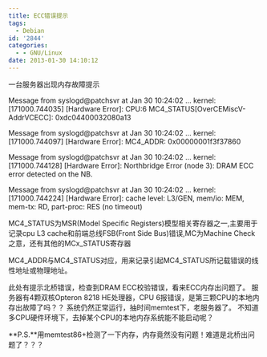 ```yaml
---
title: ECC错误提示
tags:
  - Debian
id: '2844'
categories:
  - - GNU/Linux
date: 2013-01-30 14:10:12
---
```


一台服务器出现内存故障提示
<!-- more -->
Message from syslogd@patchsvr at Jan 30 10:24:02 ...
 kernel:\[171000.744035\] \[Hardware Error\]: CPU:6 MC4_STATUS\[OverCEMiscV-AddrVCECC\]: 0xdc04400032080a13

Message from syslogd@patchsvr at Jan 30 10:24:02 ...
 kernel:\[171000.744097\] \[Hardware Error\]: MC4_ADDR: 0x00000001f3f37860

Message from syslogd@patchsvr at Jan 30 10:24:02 ...
 kernel:\[171000.744128\] \[Hardware Error\]: Northbridge Error (node 3): DRAM ECC error detected on the NB.

Message from syslogd@patchsvr at Jan 30 10:24:02 ...
 kernel:\[171000.744224\] \[Hardware Error\]: cache level: L3/GEN, mem/io: MEM, mem-tx: RD, part-proc: RES (no timeout)

MC4_STATUS为MSR(Model Specific Registers)模型相关寄存器之一,主要用于记录cpu L3 cache和前端总线FSB(Front Side Bus)错误,MC为Machine Check之意，还有其他的MCx_STATUS寄存器

MC4_ADDR与MC4_STATUS对应，用来记录引起MC4_STATUS所记载错误的线性地址或物理地址。

此处有提示北桥错误，检查到DRAM ECC校验错误，看来ECC内存出问题了。
服务器有4颗双核Opteron 8218 HE处理器，CPU 6报错误，是第三颗CPU的本地内存出故障了吗？？
系统仍然正常运行，抽时间memtest下，老服务器了。
不知道多CPU硬件环境下，去掉某个CPU的本地内存系统能不能启动呢？

**P.S.**用memtest86+检测了一下内存，内存竟然没有问题！难道是北桥出问题了？？？